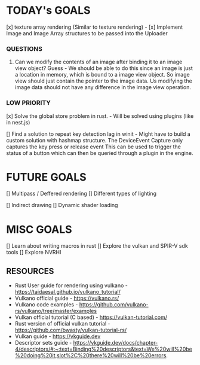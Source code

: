 
# TODAY's GOALS

[x] texture array rendering (Similar to texture rendering)
    - [x] Implement Image and Image Array structures to be passed into the Uploader



### QUESTIONS
1. Can we modify the contents of an image after binding it to an image view object?
Guess - We should be able to do this since an image is just a location in memory, which is bound to a image view object. So image view should just contain the pointer to the image data. Us modifying the image data should not have any difference in the image view operation.

### LOW PRIORITY
[x] Solve the global store problem in rust. - Will be solved using plugins (like in nest.js)

[] Find a solution to repeat key detection lag in winit - 
    Might have to build a custom solution with hashmap structure.
    The DeviceEvent Capture only captures the key press or release event
    This can be used to trigger the status of a button which can then be queried through a plugin in the engine.



# FUTURE GOALS
[] Multipass / Deffered rendering
[] Different types of lighting

[] Indirect drawing
[] Dynamic shader loading



# MISC GOALS
[] Learn about writing macros in rust
[] Explore the vulkan and SPIR-V sdk tools
[] Explore NVRHI


## RESOURCES
- Rust User guide for rendering using vulkano - https://taidaesal.github.io/vulkano_tutorial/
- Vulkano official guide - https://vulkano.rs/
- Vulkano code examples - https://github.com/vulkano-rs/vulkano/tree/master/examples 
- Vulkan official tutorial (C based) - https://vulkan-tutorial.com/
- Rust version of official vulkan tutorial - https://github.com/bwasty/vulkan-tutorial-rs/
- Vulkan guide - https://vkguide.dev
- Descriptor sets guide - https://vkguide.dev/docs/chapter-4/descriptors/#:~:text=Binding%20descriptors&text=We%20will%20be%20doing%20it,slot%2C%20there%20will%20be%20errors.

